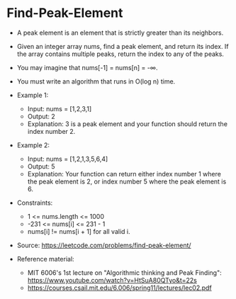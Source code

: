 # Find-Peak-Element

- A peak element is an element that is strictly greater than its neighbors.

- Given an integer array nums, find a peak element, and return its index. If the array contains multiple peaks, return the index to any of the peaks.

- You may imagine that nums[-1] = nums[n] = -∞.

- You must write an algorithm that runs in O(log n) time.

- Example 1:
  - Input: nums = [1,2,3,1]
  - Output: 2
  - Explanation: 3 is a peak element and your function should return the index number 2.
- Example 2:
  - Input: nums = [1,2,1,3,5,6,4]
  - Output: 5
  - Explanation: Your function can return either index number 1 where the peak element is 2, or index number 5 where the peak element is 6.

- Constraints:
  - 1 <= nums.length <= 1000
  - -231 <= nums[i] <= 231 - 1
  - nums[i] != nums[i + 1] for all valid i.

- Source: https://leetcode.com/problems/find-peak-element/
- Reference material:
  - MIT 6006's 1st lecture on "Algorithmic thinking and Peak Finding": https://www.youtube.com/watch?v=HtSuA80QTyo&t=22s
  - https://courses.csail.mit.edu/6.006/spring11/lectures/lec02.pdf
